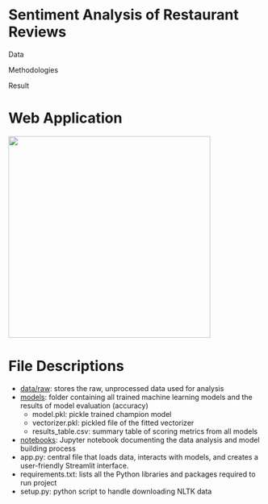 # Sentiment Analysis of Restaurant Reviews


Data

Methodologies

Result


# Web Application
<a href="https://restaurantreviewspredict.streamlit.app/">
  <img src="image.jpg" width="400" >
</a>

# File Descriptions

- [data/raw](data/raw): stores the raw, unprocessed data used for analysis
- [models](models): folder containing all trained machine learning models and the results of model evaluation (accuracy)
  - model.pkl: pickle trained champion model
  - vectorizer.pkl: pickled file of the fitted vectorizer
  - results_table.csv:  summary table of scoring metrics from all models
- [notebooks](notebooks): Jupyter notebook documenting the data analysis and model building process
- app.py: central file that loads data, interacts with models, and creates a user-friendly Streamlit interface.
- requirements.txt: lists all the Python libraries and packages required to run project
- setup.py: python script to handle downloading NLTK data
